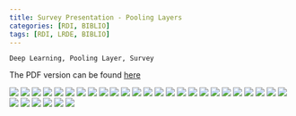 ```yaml
---
title: Survey Presentation - Pooling Layers
categories: [RDI, BIBLIO]
tags: [RDI, LRDE, BIBLIO]
---
```


```
Deep Learning, Pooling Layer, Survey
```

The PDF version can be found [here](https://drive.google.com/uc?print=false&id=1iAZs3ZuDmH_-ib_HEFn90sQHD925pOz8)

![](https://drive.google.com/uc?id=1DKPdzg77ASf9MyYs0Iod7OMsFOClo22S)
![](https://drive.google.com/uc?id=1SkQmZHrE72yeCtfodUS_hY7DIA1J51Y9)
![](https://drive.google.com/uc?id=1IHcFOLduoUs3HgZBEQX6tl0jIapXWxCT)
![](https://drive.google.com/uc?id=1qlZjx6FxYH6O02xH9loxZ8qfuGk0Ug-N)
![](https://drive.google.com/uc?id=1KAiw45vZr3nWOrq-dUitFB2Z4KFvJojo)
![](https://drive.google.com/uc?id=1diAi6KiqnL8_uZ59R-Sf4ldk7-5uZtHD)
![](https://drive.google.com/uc?id=1wE4yo9AdgUd5O1YSExdp0QDTQWqR0dVO)
![](https://drive.google.com/uc?id=1xqhTBy7u-cMekOkgdqv8qfLf7N9UX2vR)
![](https://drive.google.com/uc?id=1qvWEzaQngh54AA685RrjUSxs79VwF50N)
![](https://drive.google.com/uc?id=1Buxus8SATC0COhwyC9jXwC9CmwVFMSrm)
![](https://drive.google.com/uc?id=1Ayz99alxcVmxIHZc3hGGTTm2peELJpC-)
![](https://drive.google.com/uc?id=18G1ok4-lrng1r2GfAdUqxETzojYlaHlW)
![](https://drive.google.com/uc?id=1M-h5npUviNzHLWAvjT9VksLFVeG80Ftd)
![](https://drive.google.com/uc?id=1hZ8QYYwlwPlIUFaflgVfU26O9_tldSWm)
![](https://drive.google.com/uc?id=1cdmn1gSjfwKyxTrArYWoafuQMHpbsYFb)
![](https://drive.google.com/uc?id=1eYu--_mXFg5HE3q3Bzb2VB4ArKWT7Fnu)
![](https://drive.google.com/uc?id=1EqcVyfMrQXP8K77-Xe6m-1u7s16HfyiX)
![](https://drive.google.com/uc?id=18U2M5SyxrHc_UY3vycHm8W375cVTueet)
![](https://drive.google.com/uc?id=1PzT8oYPs39QVUBr83XsC3DtcaYNMPuah)
![](https://drive.google.com/uc?id=1tidWWrLKUEeXIIeeqvndOqa_5UxAFEYL)
![](https://drive.google.com/uc?id=1NMYlGOTQfoR48wmsacKupDIkRYv-4Tmm)
![](https://drive.google.com/uc?id=1IVPQrGOFNK8EBoI0CjQWhfuPEZEAhkSz)
![](https://drive.google.com/uc?id=1zfWytmAD2xdCBH1jehqPYluecVJQ2Lho)
![](https://drive.google.com/uc?id=1JsGPF6qL3VykIsCxrbj2U5bAjv6D-EBz)
![](https://drive.google.com/uc?id=1aknCC8WKiygnXWcy0PsHECG4H9So_jiK)
![](https://drive.google.com/uc?id=1H7UGEl3KGE64SUItvuIQ4ymollrGb5Z5)
![](https://drive.google.com/uc?id=1kazTauAz-s7bm2FrjauuxZ5Io6nLDKLB)
![](https://drive.google.com/uc?id=1XMooW2Jjemb4jJPvy8kaY9pDL9GXVaDB)
![](https://drive.google.com/uc?id=1Jv20YY3K8-AhT2x3yNQfllzSiHfchXgO)
![](https://drive.google.com/uc?id=1qg9G7kxBtX469mrjee9KFAw61DfzOG81)
![](https://drive.google.com/uc?id=1Yb6UtlCuOD0KpyIk3sIlM4ddgEeFj_j4)
